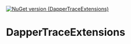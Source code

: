 [![NuGet version (DapperTraceExtensions)](https://img.shields.io/nuget/v/DapperTraceExtensions.svg?style=plastic)](https://github.com/pajawojciech/DapperTraceExtensions)

# DapperTraceExtensions
